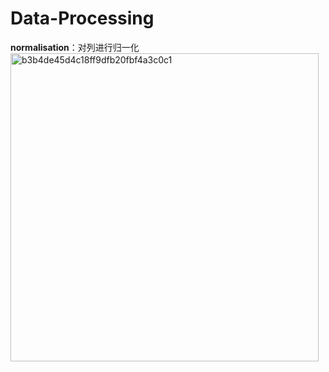 # Data-Processing
**normalisation**：对列进行归一化
<img width="493" alt="b3b4de45d4c18ff9dfb20fbf4a3c0c1" src="https://github.com/ZYY-Wang/Data-Processing/assets/95729480/cd5cae24-67e9-4454-8e2a-75feba68c081">

